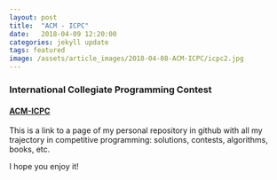 ```yaml
---
layout: post
title:  "ACM - ICPC"
date:   2018-04-09 12:20:00
categories: jekyll update
tags: featured
image: /assets/article_images/2018-04-08-ACM-ICPC/icpc2.jpg
---
```

### International Collegiate Programming Contest

#### [ACM-ICPC](http://francoramirez.me/ACM-ICPC/)
This is a link to a page of my personal repository in github with all my trajectory in competitive programming: solutions, contests, algorithms, books, etc.  

I hope you enjoy it!
